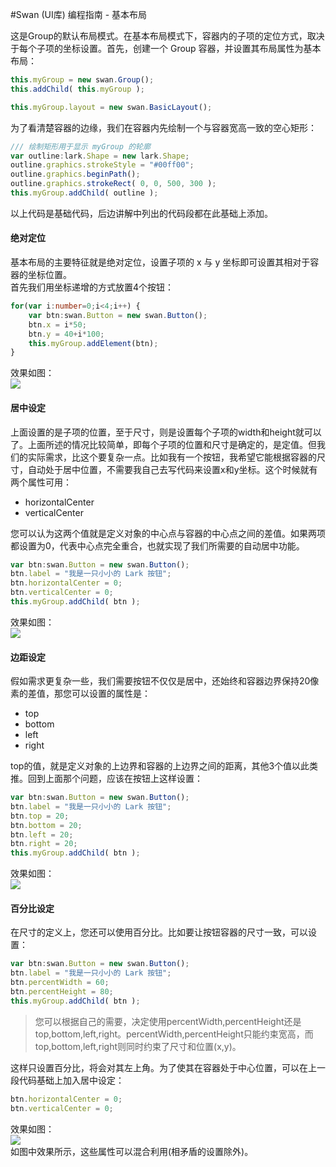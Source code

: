 #Swan (UI库) 编程指南 - 基本布局

这是Group的默认布局模式。在基本布局模式下，容器内的子项的定位方式，取决于每个子项的坐标设置。首先，创建一个 Group 容器，并设置其布局属性为基本布局：    
``` TypeScript
this.myGroup = new swan.Group();
this.addChild( this.myGroup );

this.myGroup.layout = new swan.BasicLayout();
```    
为了看清楚容器的边缘，我们在容器内先绘制一个与容器宽高一致的空心矩形：   
``` TypeScript
/// 绘制矩形用于显示 myGroup 的轮廓
var outline:lark.Shape = new lark.Shape;
outline.graphics.strokeStyle = "#00ff00";
outline.graphics.beginPath();
outline.graphics.strokeRect( 0, 0, 500, 300 );
this.myGroup.addChild( outline );
```
以上代码是基础代码，后边讲解中列出的代码段都在此基础上添加。   

#### 绝对定位
基本布局的主要特征就是绝对定位，设置子项的 x 与 y 坐标即可设置其相对于容器的坐标位置。   
首先我们用坐标递增的方式放置4个按钮：     
``` TypeScript
for(var i:number=0;i<4;i++) {
    var btn:swan.Button = new swan.Button();
    btn.x = i*50;
    btn.y = 40+i*100;
    this.myGroup.addElement(btn);
}
```     
效果如图：    
![][6-1-layout-BasicLayout-4-buttons]     

#### 居中设定
上面设置的是子项的位置，至于尺寸，则是设置每个子项的width和height就可以了。上面所述的情况比较简单，即每个子项的位置和尺寸是确定的，是定值。但我们的实际需求，比这个要复杂一点。比如我有一个按钮，我希望它能根据容器的尺寸，自动处于居中位置，不需要我自己去写代码来设置x和y坐标。这个时候就有两个属性可用：     
- horizontalCenter     
- verticalCenter       

您可以认为这两个值就是定义对象的中心点与容器的中心点之间的差值。如果两项都设置为0，代表中心点完全重合，也就实现了我们所需要的自动居中功能。   
``` TypeScript
var btn:swan.Button = new swan.Button();
btn.label = "我是一只小小的 Lark 按钮";
btn.horizontalCenter = 0;
btn.verticalCenter = 0;
this.myGroup.addChild( btn );
```       
效果如图：    
![][6-1-layout-BasicLayout-center]     

#### 边距设定
假如需求更复杂一些，我们需要按钮不仅仅是居中，还始终和容器边界保持20像素的差值，那您可以设置的属性是：     
- top
- bottom
- left
- right

top的值，就是定义对象的上边界和容器的上边界之间的距离，其他3个值以此类推。回到上面那个问题，应该在按钮上这样设置：    
``` TypeScript
var btn:swan.Button = new swan.Button();
btn.label = "我是一只小小的 Lark 按钮";
btn.top = 20;
btn.bottom = 20;
btn.left = 20;
btn.right = 20;
this.myGroup.addChild( btn );
```              
效果如图：    
![][6-1-layout-BasicLayout-center]     

#### 百分比设定
在尺寸的定义上，您还可以使用百分比。比如要让按钮容器的尺寸一致，可以设置：    
``` TypeScript
var btn:swan.Button = new swan.Button();
btn.label = "我是一只小小的 Lark 按钮";
btn.percentWidth = 60;
btn.percentHeight = 80;
this.myGroup.addChild( btn );
```        
> 您可以根据自己的需要，决定使用percentWidth,percentHeight还是top,bottom,left,right。percentWidth,percentHeight只能约束宽高，而top,bottom,left,right则同时约束了尺寸和位置(x,y)。     

这样只设置百分比，将会对其左上角。为了使其在容器处于中心位置，可以在上一段代码基础上加入居中设定：   
``` TypeScript
btn.horizontalCenter = 0;
btn.verticalCenter = 0;
```              
效果如图：    
![][6-1-layout-BasicLayout-percent]     
如图中效果所示，这些属性可以混合利用(相矛盾的设置除外)。

[6-1-layout-BasicLayout-percent]: image/6/6-1-layout-BasicLayout-percent.jpg
[6-1-layout-BasicLayout-side-dist]: image/6/6-1-layout-BasicLayout-side-dist.jpg
[6-1-layout-BasicLayout-4-buttons]: image/6/6-1-layout-BasicLayout-4-buttons.jpg
[6-1-layout-BasicLayout-center]: image/6/6-1-layout-BasicLayout-center.jpg


